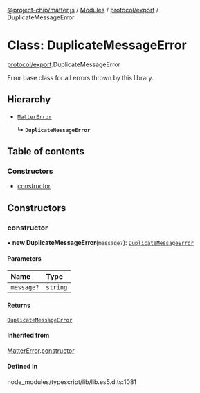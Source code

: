 [@project-chip/matter.js](../README.md) / [Modules](../modules.md) / [protocol/export](../modules/protocol_export.md) / DuplicateMessageError

# Class: DuplicateMessageError

[protocol/export](../modules/protocol_export.md).DuplicateMessageError

Error base class for all errors thrown by this library.

## Hierarchy

- [`MatterError`](common_export.MatterError.md)

  ↳ **`DuplicateMessageError`**

## Table of contents

### Constructors

- [constructor](protocol_export.DuplicateMessageError.md#constructor)

## Constructors

### constructor

• **new DuplicateMessageError**(`message?`): [`DuplicateMessageError`](protocol_export.DuplicateMessageError.md)

#### Parameters

| Name | Type |
| :------ | :------ |
| `message?` | `string` |

#### Returns

[`DuplicateMessageError`](protocol_export.DuplicateMessageError.md)

#### Inherited from

[MatterError](common_export.MatterError.md).[constructor](common_export.MatterError.md#constructor)

#### Defined in

node_modules/typescript/lib/lib.es5.d.ts:1081
